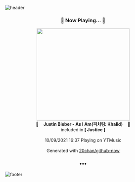 ![header](https://capsule-render.vercel.app/api?type=wave&height=170&section=header&text=Hi.%20I'm%20SHIFT&fontColor=090707&fontAlignX=45&fontAlignY=65&fontSize=100)

<h3 align="center">🎵 Now Playing... 🎵</h3>
<p align="center">
  <a href="https://music.youtube.com/watch?v=NjVRsrb0HUg">
    <img width="300" src="https://lh3.googleusercontent.com/lDDamgMBjF1o8ocsdDwoRPo-zuSaHNI3aGeyMpJO_AjNE6HAPZFyJ39wh-A2ySnx2XyPECOQb1HLKn3G">
  </a>
  <br>
  🎵&nbsp&nbsp&nbsp <b>Justin Bieber - As I Am(피처링: Khalid)</b> &nbsp&nbsp&nbsp🎵
  <br>
  included in <b>[ Justice ]</b>
  
  <br />
  <br />
  10/09/2021 16:37 Playing on YTMusic
  <br />
  <br />
  Generated with <a href="https://github.com/20chan/github-now">20chan/github-now</a>
</p>

<h3 align="center">•••</h3>

![footer](https://capsule-render.vercel.app/api?type=wave&height=150&section=footer)
